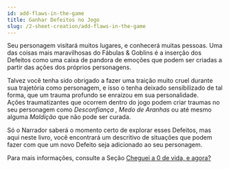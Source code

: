 ```yaml
---
id: add-flaws-in-the-game
title: Ganhar Defeitos no Jogo
slug: /2-sheet-creation/add-flaws-in-the-game
---
```


Seu personagem visitará muitos lugares, e conhecerá muitas pessoas. Uma das coisas mais maravilhosas do Fábulas & Goblins é a inserção dos Defeitos como uma caixa de pandora de emoções que podem ser criadas a partir das ações dos próprios personagens.

Talvez você tenha sido obrigado a fazer uma traição muito cruel durante sua trajetória como personagem, e isso o tenha deixado sensibilizado de tal forma, que um trauma profundo se enraizou em sua personalidade.<br/>
Ações traumatizantes que ocorrem dentro do jogo podem criar traumas no seu personagem como *Desconfiança , Medo de Aranhas* ou até mesmo alguma *Maldição* que não pode ser curada.

Só o Narrador saberá o momento certo de explorar esses Defeitos, mas aqui neste livro, você encontrará um descritivo de situações que podem fazer com que um novo Defeito seja adicionado ao seu personagem.

Para mais informações, consulte a Seção [Cheguei a 0 de vida, e agora?](/docs/7-game-rules/what-happens-when-0-hp)
